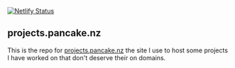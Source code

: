 [![Netlify Status](https://api.netlify.com/api/v1/badges/f3f0523c-a6a5-4a1d-b316-05a1e0d71aa0/deploy-status)](https://app.netlify.com/sites/brave-lalande-6152d9/deploys)
## projects.pancake.nz

This is the repo for [projects.pancake.nz](https://projects.pancake.nz) the site I use to host some projects I have worked on that don't deserve their on domains.